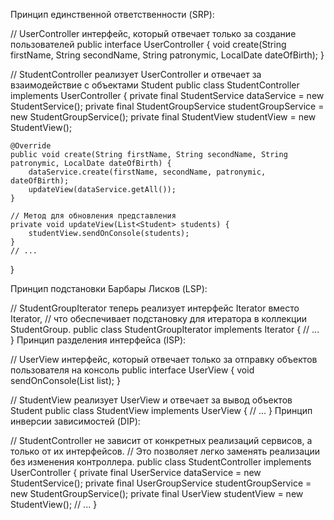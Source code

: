 Принцип единственной ответственности (SRP):

// UserController интерфейс, который отвечает только за создание пользователей
public interface UserController<T extends User> {
void create(String firstName, String secondName, String patronymic, LocalDate dateOfBirth);
}

// StudentController реализует UserController и отвечает за взаимодействие с объектами Student
public class StudentController implements UserController<Student> {
private final StudentService dataService = new StudentService();
private final StudentGroupService studentGroupService = new StudentGroupService();
private final StudentView studentView = new StudentView();

    @Override
    public void create(String firstName, String secondName, String patronymic, LocalDate dateOfBirth) {
        dataService.create(firstName, secondName, patronymic, dateOfBirth);
        updateView(dataService.getAll());
    }

    // Метод для обновления представления
    private void updateView(List<Student> students) {
        studentView.sendOnConsole(students);
    }
    // ...
}

Принцип подстановки Барбары Лисков (LSP):

// StudentGroupIterator теперь реализует интерфейс Iterator<Student> вместо Iterator,
// что обеспечивает подстановку для итератора в коллекции StudentGroup.
public class StudentGroupIterator implements Iterator<Student> {
// ...
}
Принцип разделения интерфейса (ISP):

// UserView интерфейс, который отвечает только за отправку объектов пользователя на консоль
public interface UserView<T extends User> {
void sendOnConsole(List<T> list);
}

// StudentView реализует UserView и отвечает за вывод объектов Student
public class StudentView implements UserView<Student> {
// ...
}
Принцип инверсии зависимостей (DIP):

// StudentController не зависит от конкретных реализаций сервисов, а только от их интерфейсов.
// Это позволяет легко заменять реализации без изменения контроллера.
public class StudentController implements UserController<Student> {
private final UserService<Student> dataService = new StudentService();
private final UserGroupService<Student> studentGroupService = new StudentGroupService();
private final UserView<Student> studentView = new StudentView();
// ...
}